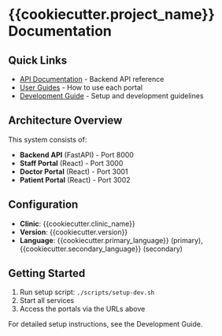 # {{cookiecutter.project_name}} Documentation

## Quick Links

- [API Documentation](api/) - Backend API reference
- [User Guides](user-guides/) - How to use each portal
- [Development Guide](development/) - Setup and development guidelines

## Architecture Overview

This system consists of:

- **Backend API** (FastAPI) - Port 8000
- **Staff Portal** (React) - Port 3000  
- **Doctor Portal** (React) - Port 3001
- **Patient Portal** (React) - Port 3002

## Configuration

- **Clinic**: {{cookiecutter.clinic_name}}
- **Version**: {{cookiecutter.version}}
- **Language**: {{cookiecutter.primary_language}} (primary), {{cookiecutter.secondary_language}} (secondary)

## Getting Started

1. Run setup script: `./scripts/setup-dev.sh`
2. Start all services
3. Access the portals via the URLs above

For detailed setup instructions, see the Development Guide.
